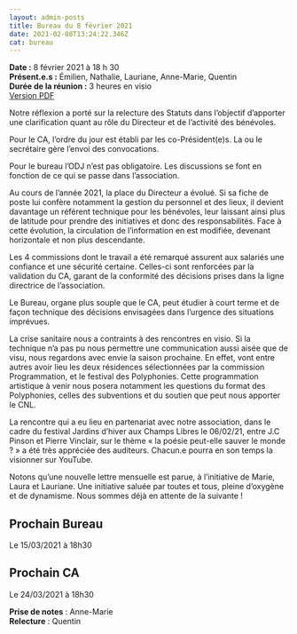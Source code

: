 ```yaml
---
layout: admin-posts
title: Bureau du 8 février 2021
date: 2021-02-08T13:24:22.346Z
cat: bureau
---
```

**Date :** 8 février 2021 à 18 h 30  
**Présent.e.s :** Émilien, Nathalie, Lauriane, Anne-Marie, Quentin  
**Durée de la réunion :** 3 heures en visio  
[Version PDF](/commissions/assets/CR%20-%20Bureau%2008-02-2021.pdf)

Notre réflexion a porté sur la relecture des Statuts dans l’objectif d’apporter une clarification quant au rôle du Directeur et de l’activité des bénévoles.

Pour le CA, l’ordre du jour est établi par les co-Président(e)s. La ou le secrétaire gère l’envoi des convocations.

Pour le bureau l’ODJ n’est pas obligatoire. Les discussions se font en fonction de ce qui se passe dans l’association.

Au cours de l’année 2021, la place du Directeur a évolué. Si sa fiche de poste lui confère notamment la gestion du personnel et des lieux, il devient davantage un référent technique pour les bénévoles, leur laissant ainsi plus de latitude pour prendre des initiatives et donc des responsabilités. Face à cette évolution, la circulation de l’information en est modifiée, devenant horizontale et non plus descendante.

Les 4 commissions dont le travail a été remarqué assurent aux salariés une confiance et une sécurité certaine. Celles-ci sont renforcées par la validation du CA, garant de la conformité des décisions prises dans la ligne directrice de l’association.

Le Bureau, organe plus souple que le CA, peut étudier à court terme et de façon technique des décisions envisagées dans l’urgence des situations imprévues.

La crise sanitaire nous a contraints à des rencontres en visio. Si la technique n’a pas pu nous permettre une communication aussi aisée que de visu, nous regardons avec envie la saison prochaine. En effet, vont entre autres avoir lieu les deux résidences sélectionnées par la commission Programmation, et le festival des Polyphonies. Cette programmation artistique à venir nous posera notamment les questions du format des Polyphonies, celles des subventions et du soutien que peut nous apporter le CNL.

La rencontre qui a eu lieu en partenariat avec notre association, dans le cadre du festival Jardins d’hiver aux Champs Libres le 06/02/21, entre J.C Pinson et Pierre Vinclair, sur le thème « la poésie peut-elle sauver le monde ? » a été très appréciée des auditeurs. Chacun.e pourra en son temps la visionner sur YouTube.

Notons qu’une nouvelle lettre mensuelle est parue, à l’initiative de Marie, Laura et Lauriane. Une initiative saluée par toutes et tous, pleine d’oxygène et de dynamisme. Nous sommes déjà en attente de la suivante !

## Prochain Bureau

Le 15/03/2021 à 18h30

## Prochain CA

Le 24/03/2021 à 18h30

**Prise de notes** : Anne-Marie  
**Relecture** : Quentin
